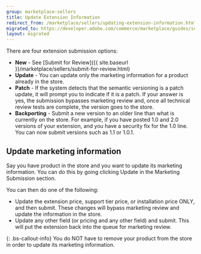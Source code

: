 ```yaml
---
group: marketplace-sellers
title: Update Extension Information
redirect_from: /marketplace/sellers/updating-extension-information.html
migrated_to: https://developer.adobe.com/commerce/marketplace/guides/sellers/extension-update-information/
layout: migrated
---
```


There are four extension submission options:

-  **New** - See [Submit for Review]({{ site.baseurl }}/marketplace/sellers/submit-for-review.html)
-  **Update** - You can update only the marketing information for a product already in the store.
-  **Patch** - If the system detects that the semantic versioning is a patch update, it will prompt you to indicate if it is a patch. If your answer is yes, the submission bypasses marketing review and, once all technical review tests are complete, the version goes to the store.
-  **Backporting** - Submit a new version to an older line than what is currently on the store. For example, if you have posted 1.0 and 2.0 versions of your extension, and you have a security fix for the 1.0 line. You can now submit versions such as 1.1 or 1.0.1.

## Update marketing information

Say you have product in the store and you want to update its marketing information. You can do this by going clicking Update in the Marketing Submission section.

You can then do one of the following:

-  Update the extension price, support tier price, or installation price ONLY, and then submit. These changes will bypass marketing review and update the information in the store.
-  Update any other field (or pricing and any other field) and submit. This will put the extension back into the queue for marketing review.

{: .bs-callout-info}
You do NOT have to remove your product from the store in order to update its marketing information.
